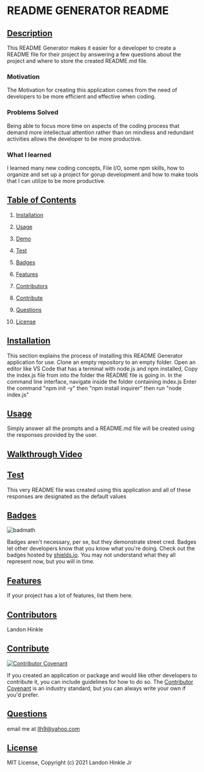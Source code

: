 # README GENERATOR README

    
## [Description](#description)
    
This README Generator makes it easier for a developer to create a README file for their project by answering a few questions about the project and where to store the created README.md file.
    
### Motivation
    
The Motivation for creating this application comes from the need of developers to be more efficient and effective when coding.
    
### Problems Solved 
    
Being able to focus more time on aspects of the coding process that demand more intellectual attention rather than on mindless and redundant activities allows the developer to be more productive.
    
### What I learned 
    
I learned many new coding concepts, File I/O, some npm skills, how to organize and set up a project for gorup development and how to make tools that I can utilize to be more productive.
    
## [Table of Contents](#table-of-contents)
 
    
1. [Installation](#installation)
    
1. [Usage](#usage)
    
1. [Demo](#demo)
    
1. [Test](#test)
    
1. [Badges](#badges)
    
1. [Features](#features)
    
1. [Contributors](#contributors)
    
1. [Contribute](#contribute)
    
1. [Questions](#questions)
    
1. [License](#license)

    
## [Installation](#installation)
    
This section explains the process of installing this README Generator application for use. 
Clone an empty repository to an empty folder.
Open an editor like VS Code that has a terminal with node.js and npm installed,
Copy the index.js file from into the folder the README file is going in.
In the command line interface, navigate inside the folder containing index.js 
Enter the command "npm init -y" then "npm install inquirer" then run "node index.js"
    
## [Usage](#usage)
    
Simply answer all the prompts and a README.md file will be created using the responses provided by the user.
    
## [Walkthrough Video](https://drive.google.com/file/d/1Qp05CiAGjZm47CEd0F0o0-C7Hpe5Y7dI/preview)
    
## [Test](#test)
    
This very README file was created using this application and all of these responses are designated as the default values
    
## [Badges](#badges)
    
![badmath](https://img.shields.io/github/languages/top/nielsenjared/badmath)
    
Badges aren't necessary, per se, but they demonstrate street cred. Badges let other developers know that you know what you're doing. Check out the badges hosted by [shields.io](https://shields.io/). You may not understand what they all represent now, but you will in time.
    
## [Features](#features)
    
If your project has a lot of features, list them here.
    
## [Contributors](#contributors)
    
Landon Hinkle
    
## [Contribute](#contribute)
    
[![Contributor Covenant](https://img.shields.io/badge/Contributor%20Covenant-2.1-4baaaa.svg)](code_of_conduct.md)
    
If you created an application or package and would like other developers to contribute it, you can include guidelines for how to do so. The [Contributor Covenant](https://www.contributor-covenant.org/) is an industry standard, but you can always write your own if you'd prefer.
    
## [Questions](#questions)
    
email me at llh9@yahoo.com
    
## [License](#license)
    
MIT License, Copyright (c) 2021 Landon Hinkle Jr
    